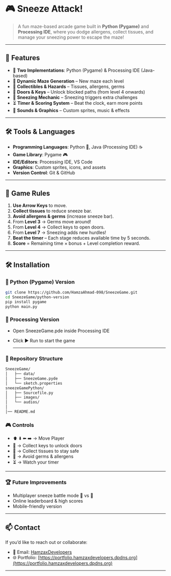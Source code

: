 # 🎮 Sneeze Attack!  

> A fun maze-based arcade game built in **Python (Pygame)** and **Processing IDE**, where you dodge allergens, collect tissues, and manage your sneezing power to escape the maze!  

---

## 🚀 Features  

- 🐍 **Two Implementations**: Python (Pygame) & Processing IDE (Java-based)  
- 🔀 **Dynamic Maze Generation** – New maze each level  
- 🧻 **Collectibles & Hazards** – Tissues, allergens, germs  
- 🔑 **Doors & Keys** – Unlock blocked paths (from level 4 onwards)  
- 🤧 **Sneezing Mechanic** – Sneezing triggers extra challenges  
- ⏳ **Timer & Scoring System** – Beat the clock, earn more points  
- 🎵 **Sounds & Graphics** – Custom sprites, music & effects  

---
## 🛠️ Tools & Languages  

- **Programming Languages**: Python 🐍, Java (Processing IDE) ☕  
- **Game Library**: Pygame 🎮  
- **IDE/Editors**: Processing IDE, VS Code  
- **Graphics**: Custom sprites, icons, and assets  
- **Version Control**: Git & GitHub  

---
## 🎯 Game Rules  

1. **Use Arrow Keys** to move.  
2. **Collect tissues** to reduce sneeze bar.  
3. **Avoid allergens & germs** (increase sneeze bar).  
4. From **Level 3** → Germs move around!  
5. From **Level 4** → Collect keys to open doors.  
6. From **Level 7** → Sneezing adds new hurdles!  
7. **Beat the timer** – Each stage reduces available time by 5 seconds.  
8. **Score** = Remaining time × bonus + Level completion reward.  

---

## 🛠️ Installation  

### 🔹 Python (Pygame) Version  

```bash
git clone https://github.com/HamzaAhmad-098/SneezeGame.git
cd SneezeGame/python-version
pip install pygame
python main.py
```
### 🔹 Processing Version
- Open SneezeGame.pde inside Processing IDE
- Click ▶ Run to start the game

  ---
  
### 📂 Repository Structure
```bash
SneezeGame/
│   ├── data/
│   ├── SneezeGame.pyde
│   └── sketch.properties
sneezeGamePython/
│   ├── Sourcefile.py
│   ├── images/
│   └── audios/
│
│── README.md
```
### 🎮 Controls
- ⬆️ ⬇️ ⬅️ ➡️ → Move Player
- 🔑 → Collect keys to unlock doors
- 🧻 → Collect tissues to stay safe
- 🦠 → Avoid germs & allergens
- ⏳ → Watch your timer

---

### 🏆 Future Improvements
- Multiplayer sneeze battle mode 🤧 vs 🤧
- Online leaderboard & high scores
- Mobile-friendly version

---

## 📫 Contact

If you’d like to reach out or collaborate:

- 📧 Email: [HamzaxDevelopers](mailto:hamzaxdevelopers1223@gmail.com)
- 🌐 Portfolio: [https://portfolio.hamzaxdevelopers.dpdns.org](https://portfolio.hamzaxdevelopers.dpdns.org) 

---
